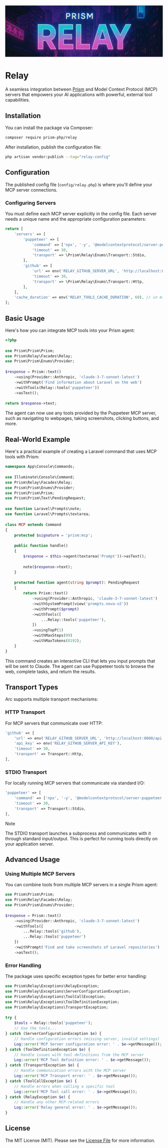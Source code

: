 ![](assets/relay-banner.webp)

# Relay

A seamless integration between [Prism](https://github.com/prism-php/prism) and Model Context Protocol (MCP) servers that empowers your AI applications with powerful, external tool capabilities.

## Installation

You can install the package via Composer:

```bash
composer require prism-php/relay
```

After installation, publish the configuration file:

```bash
php artisan vendor:publish --tag="relay-config"
```

## Configuration

The published config file (`config/relay.php`) is where you'll define your MCP server connections.

### Configuring Servers

You must define each MCP server explicitly in the config file. Each server needs a unique name and the appropriate configuration parameters:

```php
return [
    'servers' => [
        'puppeteer' => [
            'command' => ['npx', '-y', '@modelcontextprotocol/server-puppeteer'],
            'timeout' => 30,
            'transport' => \Prism\Relay\Enums\Transport::Stdio,
        ],
        'github' => [
            'url' => env('RELAY_GITHUB_SERVER_URL', 'http://localhost:8001/api'),
            'timeout' => 30,
            'transport' => \Prism\Relay\Enums\Transport::Http,
        ],
    ],
    'cache_duration' => env('RELAY_TOOLS_CACHE_DURATION', 60), // in minutes (0 to disable)
];
```

## Basic Usage

Here's how you can integrate MCP tools into your Prism agent:

```php
<?php

use Prism\Prism\Prism;
use Prism\Relay\Facades\Relay;
use Prism\Prism\Enums\Provider;

$response = Prism::text()
    ->using(Provider::Anthropic, 'claude-3-7-sonnet-latest')
    ->withPrompt('Find information about Laravel on the web')
    ->withTools(Relay::tools('puppeteer'))
    ->asText();

return $response->text;
```

The agent can now use any tools provided by the Puppeteer MCP server, such as navigating to webpages, taking screenshots, clicking buttons, and more.

## Real-World Example

Here's a practical example of creating a Laravel command that uses MCP tools with Prism:

```php
namespace App\Console\Commands;

use Illuminate\Console\Command;
use Prism\Relay\Facades\Relay;
use Prism\Prism\Enums\Provider;
use Prism\Prism\Prism;
use Prism\Prism\Text\PendingRequest;

use function Laravel\Prompts\note;
use function Laravel\Prompts\textarea;

class MCP extends Command
{
    protected $signature = 'prism:mcp';

    public function handle()
    {
        $response = $this->agent(textarea('Prompt'))->asText();

        note($response->text);
    }

    protected function agent(string $prompt): PendingRequest
    {
        return Prism::text()
            ->using(Provider::Anthropic, 'claude-3-7-sonnet-latest')
            ->withSystemPrompt(view('prompts.nova-v2'))
            ->withPrompt($prompt)
            ->withTools([
                ...Relay::tools('puppeteer'),
            ])
            ->usingTopP(1)
            ->withMaxSteps(99)
            ->withMaxTokens(8192);
    }
}
```

This command creates an interactive CLI that lets you input prompts that will be sent to Claude. The agent can use Puppeteer tools to browse the web, complete tasks, and return the results.

## Transport Types

Arc supports multiple transport mechanisms:

### HTTP Transport

For MCP servers that communicate over HTTP:

```php
'github' => [
    'url' => env('RELAY_GITHUB_SERVER_URL', 'http://localhost:8000/api'),
    'api_key' => env('RELAY_GITHUB_SERVER_API_KEY'),
    'timeout' => 30,
    'transport' => Transport::Http,
],
```

### STDIO Transport

For locally running MCP servers that communicate via standard I/O:

```php
'puppeteer' => [
    'command' => ['npx', '-y', '@modelcontextprotocol/server-puppeteer'],
    'timeout' => 30,
    'transport' => Transport::Stdio,
],
```

> [!NOTE]
> The STDIO transport launches a subprocess and communicates with it through standard input/output. This is perfect for running tools directly on your application server.

## Advanced Usage

### Using Multiple MCP Servers

You can combine tools from multiple MCP servers in a single Prism agent:

```php
use Prism\Prism\Prism;
use Prism\Relay\Facades\Relay;
use Prism\Prism\Enums\Provider;

$response = Prism::text()
    ->using(Provider::Anthropic, 'claude-3-7-sonnet-latest')
    ->withTools([
        ...Relay::tools('github'),
        ...Relay::tools('puppeteer')
    ])
    ->withPrompt('Find and take screenshots of Laravel repositories')
    ->asText();
```

### Error Handling

The package uses specific exception types for better error handling:

```php
use Prism\Relay\Exceptions\RelayException;
use Prism\Relay\Exceptions\ServerConfigurationException;
use Prism\Relay\Exceptions\ToolCallException;
use Prism\Relay\Exceptions\ToolDefinitionException;
use Prism\Relay\Exceptions\TransportException;

try {
    $tools = Relay::tools('puppeteer');
    // Use the tools...
} catch (ServerConfigurationException $e) {
    // Handle configuration errors (missing server, invalid settings)
    Log::error('MCP Server configuration error: ' . $e->getMessage());
} catch (ToolDefinitionException $e) {
    // Handle issues with tool definitions from the MCP server
    Log::error('MCP Tool definition error: ' . $e->getMessage());
} catch (TransportException $e) {
    // Handle communication errors with the MCP server
    Log::error('MCP Transport error: ' . $e->getMessage());
} catch (ToolCallException $e) {
    // Handle errors when calling a specific tool
    Log::error('MCP Tool call error: ' . $e->getMessage());
} catch (RelayException $e) {
    // Handle any other MCP-related errors
    Log::error('Relay general error: ' . $e->getMessage());
}
```

## License

The MIT License (MIT). Please see the [License File](LICENSE) for more information.
